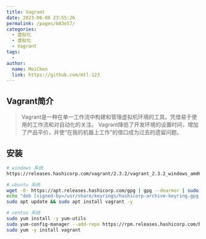 ```yaml
---
title: Vagrant
date: 2023-06-08 23:55:26
permalink: /pages/b83e57/
categories:
  - 虚拟化
  - 虚拟化
  - Vagrant
tags:
  - 
author: 
  name: MeiChen
  link: https://github.com/mtl-123
---
```


## Vagrant简介
> Vagrant是一种在单一工作流中构建和管理虚拟机环境的工具。凭借易于使用的工作流和对自动化的关注。 Vagrant降低了开发环境的设置时间，增加了产品平价，并使“在我的机器上工作”的借口成为过去的遗留问题。

## 安装
```bash
# windows 系统
https://releases.hashicorp.com/vagrant/2.3.2/vagrant_2.3.2_windows_amd64.msi

# ubuntu 系统
wget -O- https://apt.releases.hashicorp.com/gpg | gpg --dearmor | sudo tee /usr/share/keyrings/hashicorp-archive-keyring.gpg
echo "deb [signed-by=/usr/share/keyrings/hashicorp-archive-keyring.gpg] https://apt.releases.hashicorp.com $(lsb_release -cs) main" | sudo tee /etc/apt/sources.list.d/hashicorp.list
sudo apt update && sudo apt install vagrant -y

# centos 系统
sudo yum install -y yum-utils
sudo yum-config-manager --add-repo https://rpm.releases.hashicorp.com/RHEL/hashicorp.repo
sudo yum -y install vagrant
```